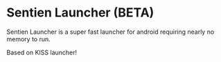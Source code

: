 Sentien Launcher (BETA) 
======
Sentien Launcher is a super fast launcher for android requiring nearly no memory to run.

Based on KISS launcher!